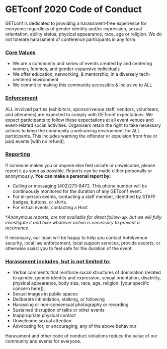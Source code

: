 # GETconf 2020 Code of Conduct
GETconf is dedicated to providing a harassment-free experience for everyone; regardless of gender identity and/or expression, sexual orientation, ability status, physical appearance, race, age or religion. We do not tolerate harassment of conference participants in any form.
### [Core Values](#core-values)
- We are a community and series of events created by and centering women, femmes, and gender-expansive individuals
- We offer education, networking, & mentorship, in a diversely tech-centered environment
- We commit to making this community accessible & inclusive to ALL
### [Enforcement](#enforcement)
ALL involved parties (exhibitors, sponsor/venue staff, vendors, volunteers, and attendees) are expected to comply with GETconf expectations. We expect participants to follow these expectations at all event venues and event-related social activities.
Organisers retain the right to take necessary actions to keep the community a welcoming environment for ALL participants. This includes warning the offender or expulsion from free or paid events [with no refund].
### [Reporting](#reporting)
If someone makes you or anyone else feel unsafe or unwelcome, please report it as soon as possible. Reports can be made either personally or anonymously.
**You can make a personal report by:**
- Calling or messaging (402)273-8472. This phone number will be continuously monitored for the duration of any GETconf event.
- For in-person events, contacting a staff member, identified by STAFF badges, buttons, or shirts.
- For virtual events, contacting a Host

**Anonymous reports, are not available for direct follow-up, but we will fully investigate it and take whatever action is necessary to prevent a recurrence.*

If necessary, our team will be happy to help you contact hotel/venue security, local law enforcement, local support services, provide escorts, or otherwise assist you to feel safe for the duration of the event.
### [Harassment includes, but is not limited to:](#harassment-includes)
- Verbal comments that reinforce social structures of domination (related to gender, gender identity and expression, sexual orientation, disability, physical appearance, body size, race, age, religion, [your specific concern here]).
- Sexual images in public spaces
- Deliberate intimidation, stalking, or following 
- Harassing or non-consensual photography or recording
- Sustained disruption of talks or other events
- Inappropriate physical contact
- Unwelcome sexual attention
- Advocating for, or encouraging, any of the above behaviour

Harassment and other code of conduct violations reduce the value of our community and events for everyone. 
